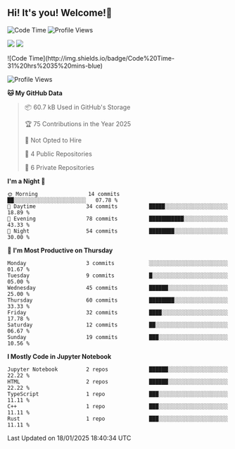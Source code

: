## Hi! It's you! Welcome!👋
<p align="left">
  <img src="http://img.shields.io/badge/Code%20Time-25%20hrs%2045%20mins-blue" alt="Code Time">
  <img src="http://img.shields.io/badge/Profile%20Views-64-blue" alt="Profile Views">
</p>
<p align="left">
  <img src="https://github-readme-stats.vercel.app/api/top-langs/?username=Shanshuimei&theme=transparent&hide_border=true" />
  <img src="https://github-readme-stats.vercel.app/api/wakatime?username=Shanshuimei&theme=transparent&hide_border=true&layout=compact&langs_count=22" />
</p>
<!--START_SECTION:waka-->
![Code Time](http://img.shields.io/badge/Code%20Time-31%20hrs%2035%20mins-blue)

![Profile Views](http://img.shields.io/badge/Profile%20Views-77-blue)

**🐱 My GitHub Data** 

> 📦 60.7 kB Used in GitHub's Storage 
 > 
> 🏆 75 Contributions in the Year 2025
 > 
> 🚫 Not Opted to Hire
 > 
> 📜 4 Public Repositories 
 > 
> 🔑 6 Private Repositories 
 > 
**I'm a Night 🦉** 

```text
🌞 Morning                14 commits          ██░░░░░░░░░░░░░░░░░░░░░░░   07.78 % 
🌆 Daytime                34 commits          █████░░░░░░░░░░░░░░░░░░░░   18.89 % 
🌃 Evening                78 commits          ███████████░░░░░░░░░░░░░░   43.33 % 
🌙 Night                  54 commits          ████████░░░░░░░░░░░░░░░░░   30.00 % 
```
📅 **I'm Most Productive on Thursday** 

```text
Monday                   3 commits           ░░░░░░░░░░░░░░░░░░░░░░░░░   01.67 % 
Tuesday                  9 commits           █░░░░░░░░░░░░░░░░░░░░░░░░   05.00 % 
Wednesday                45 commits          ██████░░░░░░░░░░░░░░░░░░░   25.00 % 
Thursday                 60 commits          ████████░░░░░░░░░░░░░░░░░   33.33 % 
Friday                   32 commits          ████░░░░░░░░░░░░░░░░░░░░░   17.78 % 
Saturday                 12 commits          ██░░░░░░░░░░░░░░░░░░░░░░░   06.67 % 
Sunday                   19 commits          ███░░░░░░░░░░░░░░░░░░░░░░   10.56 % 
```


**I Mostly Code in Jupyter Notebook** 

```text
Jupyter Notebook         2 repos             ██████░░░░░░░░░░░░░░░░░░░   22.22 % 
HTML                     2 repos             ██████░░░░░░░░░░░░░░░░░░░   22.22 % 
TypeScript               1 repo              ███░░░░░░░░░░░░░░░░░░░░░░   11.11 % 
C++                      1 repo              ███░░░░░░░░░░░░░░░░░░░░░░   11.11 % 
Rust                     1 repo              ███░░░░░░░░░░░░░░░░░░░░░░   11.11 % 
```




 Last Updated on 18/01/2025 18:40:34 UTC
<!--END_SECTION:waka-->
